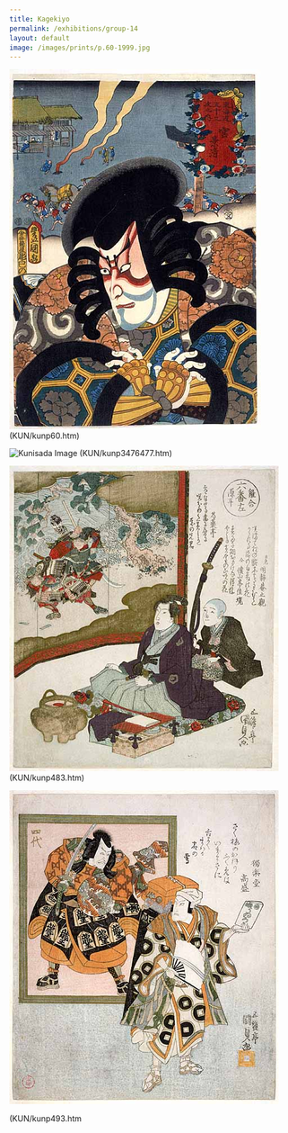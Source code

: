 ```yaml
---
title: Kagekiyo
permalink: /exhibitions/group-14
layout: default
image: /images/prints/p.60-1999.jpg
---
```


![Kunisada Image](/images/prints/p.60-1999.jpg)
(KUN/kunp60.htm)

![Kunisada Image](/images/prints/p.476P.477-1937.jpg)
(KUN/kunp3476477.htm)

![Kunisada Image](/images/prints/p.483-1937.jpg)
(KUN/kunp483.htm)

![Kunisada Image](/images/prints/p.493-1937.jpg)

(KUN/kunp493.htm
